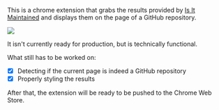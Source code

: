 This is a chrome extension that grabs the results provided by [Is It Maintained](https://isitmaintained.com/) and displays them on the page of a GitHub repository.

![](https://media.discordapp.net/attachments/875101620004847687/979339122315497502/unknown.png)


It isn't currently ready for production, but is technically functional.

What still has to be worked on:
- [x] Detecting if the current page is indeed a GitHub repository
- [x] Properly styling the results

After that, the extension will be ready to be pushed to the Chrome Web Store.